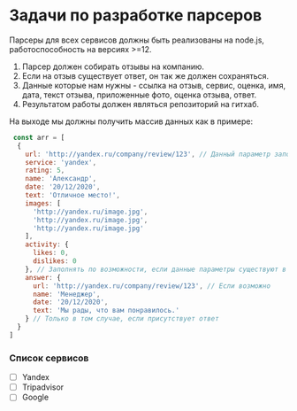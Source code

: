 # Задачи по разработке парсеров

Парсеры для всех сервисов должны быть реализованы на node.js, работоспособность на версиях >=12.

1. Парсер должен собирать отзывы на компанию.
2. Если на отзыв существует ответ, он так же должен сохраняться.
3. Данные которые нам нужны - ссылка на отзыв, сервис, оценка, имя, дата, текст отзыва, приложенные фото, оценка отзыва, ответ.
4. Результатом работы должен являться репозиторий на гитхаб.

На выходе мы должны получить массив данных как в примере:

```javascript
 const arr = [
  {
    url: 'http://yandex.ru/company/review/123', // Данный параметр заполняется по возможности, не во всех сервисах есть прямая ссылка на отзыв
    service: 'yandex',
    rating: 5,
    name: 'Александр',
    date: '20/12/2020',
    text: 'Отличное место!',
    images: [
      'http://yandex.ru/image.jpg',
      'http://yandex.ru/image.jpg',
      'http://yandex.ru/image.jpg'
    ],
    activity: {
      likes: 0,
      dislikes: 0
    }, // Заполнять по возможности, если данные параметры существуют в сервисе
    answer: {
      url: 'http://yandex.ru/company/review/123', // Если возможно
      name: 'Менеджер',
      date: '20/12/2020',
      text: 'Мы рады, что вам понравилось.'
    } // Только в том случае, если присутствует ответ
  }
]
```
### Список сервисов

- [ ]  Yandex
- [ ]  Tripadvisor
- [ ]  Google
